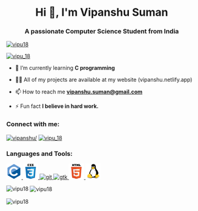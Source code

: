 <h1 align="center">Hi 👋, I'm Vipanshu Suman</h1>
<h3 align="center">A passionate Computer Science Student from India</h3>

<p align="left"> <a href="https://github.com/ryo-ma/github-profile-trophy"><img src="https://github-profile-trophy.vercel.app/?username=vipu18" alt="vipu18" /></a> </p>

<p align="left"> <a href="https://twitter.com/vipu_18" target="blank"><img src="https://img.shields.io/twitter/follow/vipu_18?logo=twitter&style=for-the-badge" alt="vipu_18" /></a> </p>

- 🌱 I’m currently learning **C programming**

- 👨‍💻 All of my projects are available at my website (vipanshu.netlify.app)

- 📫 How to reach me **vipanshu.suman@gmail.com**

- ⚡ Fun fact **I believe in hard work.**

<h3 align="left">Connect with me:</h3>
<p align="left">
<a href="https://linkedin.com/in/vipanshu/" target="blank"><img align="center" src="https://raw.githubusercontent.com/rahuldkjain/github-profile-readme-generator/master/src/images/icons/Social/linked-in-alt.svg" alt="vipanshu/" height="30" width="40" /></a>
<a href="https://instagram.com/vipu_18" target="blank"><img align="center" src="https://raw.githubusercontent.com/rahuldkjain/github-profile-readme-generator/master/src/images/icons/Social/instagram.svg" alt="vipu_18" height="30" width="40" /></a>
</p>

<h3 align="left">Languages and Tools:</h3>
<p align="left"> <a href="https://www.cprogramming.com/" target="_blank" rel="noreferrer"> <img src="https://raw.githubusercontent.com/devicons/devicon/master/icons/c/c-original.svg" alt="c" width="40" height="40"/> </a> <a href="https://www.w3schools.com/css/" target="_blank" rel="noreferrer"> <img src="https://raw.githubusercontent.com/devicons/devicon/master/icons/css3/css3-original-wordmark.svg" alt="css3" width="40" height="40"/> </a> <a href="https://git-scm.com/" target="_blank" rel="noreferrer"> <img src="https://www.vectorlogo.zone/logos/git-scm/git-scm-icon.svg" alt="git" width="40" height="40"/> </a> <a href="https://www.gtk.org/" target="_blank" rel="noreferrer"> <img src="https://upload.wikimedia.org/wikipedia/commons/7/71/GTK_logo.svg" alt="gtk" width="40" height="40"/> </a> <a href="https://www.w3.org/html/" target="_blank" rel="noreferrer"> <img src="https://raw.githubusercontent.com/devicons/devicon/master/icons/html5/html5-original-wordmark.svg" alt="html5" width="40" height="40"/> </a> <a href="https://www.linux.org/" target="_blank" rel="noreferrer"> <img src="https://raw.githubusercontent.com/devicons/devicon/master/icons/linux/linux-original.svg" alt="linux" width="40" height="40"/> </a> </p>

<p><img align="left" src="https://github-readme-stats.vercel.app/api/top-langs?username=vipu18&show_icons=true&locale=en&layout=compact" alt="vipu18" /></p>

<p>&nbsp;<img align="center" src="https://github-readme-stats.vercel.app/api?username=vipu18&show_icons=true&locale=en" alt="vipu18" /></p>

<p><img align="center" src="https://github-readme-streak-stats.herokuapp.com/?user=vipu18&" alt="vipu18" /></p>
